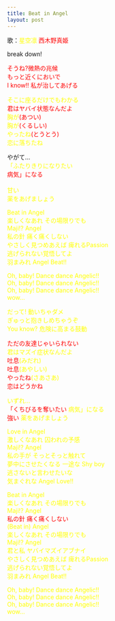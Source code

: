 ```yaml
---
title: Beat in Angel
layout: post
---
```

歌：<font color="yellow">星空凛</font> <font color="red">西木野真姫</font>

<p>break down!</p>

<p><font color="red">そうね?微熱の兆候<br />
もっと近くにおいで<br />
I know!! 私が治してあげる</font></p>

<p><font color="yellow">そこに座るだけでもわかる</font><br />
<font color="red">君はヤバイ状態なんだよ</font><br />
<font color="yellow">胸が</font><font color="red">(あつい)</font><br />
<font color="yellow">胸が</font><font color="red">(くるしい)</font><br />
<font color="yellow">やったね</font><font color="red">(とうとう)</font><br />
<font color="yellow">恋に落ちたね</font></p>

<p>やがて…<br />
<font color="yellow">「ふたりきりになりたい<br /> <font color="red">病気」になる<br /><br />
<font color="yellow">甘い<br /> 薬をあげましょう</p>

<p>Beat in Angel<br />
楽しくなあれ その場限りでも<br />
Maji!? Angel<br />
私の針 痛く痛くしない<br />
やさしく見つめあえば 痺れるPassion<br />
逃げられない覚悟してよ<br />
羽まみれ Angel Beat!!</p>

<p>Oh, baby! Dance dance Angelic!!<br />
Oh, baby! Dance dance Angelic!!<br />
Oh, baby! Dance dance Angelic!!<br />
wow...</p>

<p><font color="yellow">だって! 動いちゃダメ<br />
ぎゅっと抱きしめちゃうぞ<br />
You know? 危険に高まる鼓動</font></p>

<p><font color="red">ただの友達じゃいられない</font><br />
<font color="yellow">君はマズイ症状なんだよ</font><br />
<font color="red">吐息</font><font color="yellow">(みだれ)</font><br />
<font color="red">吐息</font><font color="yellow">(あやしい)</font><br />
<font color="red">やったね</font><font color="yellow">(さあさあ)</font><br />
<font color="red">恋はどうかね</font></p>

<p>いずれ…<br />
<font color="red">「くちびるを奪いたい</font> <font color="yellow">病気」になる</font><br />
<font color="red">強い</font> 薬をあげましょう</p>

<p>Love in Angel<br />
激しくなあれ 囚われの予感<br />
Maji!? Angel<br />
私の手が そっとそっと触れて<br />
夢中にさせたくなる 一途な Shy boy<br />
逃さないと言わせたいな<br />
気まぐれな Angel Love!!</p>

<p>Beat in Angel<br />
<font color="yellow">楽しくなあれ その場限りでも</font><br />
Maji!? Angel<br />
<font color="red">私の針 痛く痛くしない</font><br />
(Beat in) Angel<br />
楽しくなあれ その場限りでも<br />
Maji!? Angel<br />
君と私 ヤバイマズイアブナイ<br />
やさしく見つめあえば 痺れるPassion<br />
逃げられない覚悟してよ<br />
羽まみれ Angel Beat!!</p>

<p>Oh, baby! Dance dance Angelic!!<br />
Oh, baby! Dance dance Angelic!!<br />
Oh, baby! Dance dance Angelic!!<br />
wow...</p>